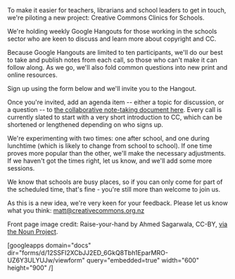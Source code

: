 <html><body><p>To make it easier for teachers, librarians and school leaders to get in touch, we're piloting a new project: Creative Commons Clinics for Schools.



We're holding weekly Google Hangouts for those working in the schools sector who are keen to discuss and learn more about copyright and CC.



Because Google Hangouts are limited to ten participants, we'll do our best to take and publish notes from each call, so those who can't make it can follow along. As we go, we'll also fold common questions into new print and online resources.



Sign up using the form below and we'll invite you to the Hangout.



Once you're invited, add an agenda item -- either a topic for discussion, or a question -- to <a href="https://docs.google.com/document/d/1jUatHDt5ARFSgr4WI3VgmUPeCx1MM2Z3bBsKIP_wbWI/edit" target="_blank">the collaborative note-taking document here</a>. Every call is currently slated to start with a very short introduction to CC, which can be shortened or lengthened depending on who signs up.



We're experimenting with two times: one after school, and one during lunchtime (which is likely to change from school to school). If one time proves more popular than the other, we'll make the necessary adjustments. If we haven't got the times right, let us know, and we'll add some more sessions.



We know that schools are busy places, so if you can only come for part of the scheduled time, that's fine - you're still more than welcome to join us.



As this is a new idea, we're very keen for your feedback. Please let us know what you think: matt@creativecommons.org.nz



Front page image credit: Raise-your-hand by Ahmed Sagarwala, CC-BY, <a href="https://thenounproject.com/term/raise-your-hand/9704/" target="_blank">via the Noun Project</a>.



[googleapps domain="docs" dir="forms/d/12SSFI2XCbJJ2ED_6GkQ8Tbh1EparMRO-UZ6Y3ULYUJw/viewform" query="embedded=true" width="600" height="900" /]</p></body></html>